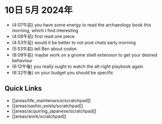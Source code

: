 # 10日 5月 2024年
- (4:07午前) you have some energy to read the archaeology book this morning, which I find interesting
- (4:08午前) first read one piece
- (4:53午前) would it be better to not post chats early morning
- (5:53午前) tell Ben about codon
- (8:08午前) maybe work on a gnome shell extension to get your desired behaviour
- (6:12午後) you really ought to watch the alt-right playbook again
- (6:32午後) on your budget you should be specific





 



## Quick Links
- [[areas/life_maintenance/scratchpad]]
- [[areas/sashin_exists/scratchpad]]
- [[areas/acquiring_japanese/scratchpad]]
- [[areas/work/scratchpad]]
